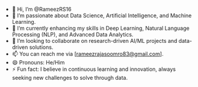 -  👋 Hi, I’m @RameezRS16  
- 👀 I’m passionate about Data Science, Artificial Intelligence, and Machine Learning.  
- 🌱 I’m currently enhancing my skills in Deep Learning, Natural Language Processing (NLP), and Advanced Data Analytics.  
- 💞️ I’m looking to collaborate on research-driven AI/ML projects and data-driven solutions.  
- 📫 You can reach me via [rameezrajasoomro83@gmail.com].  
- 😄 Pronouns: He/Him  
- ⚡ Fun fact: I believe in continuous learning and innovation, always seeking new challenges to solve through data.
